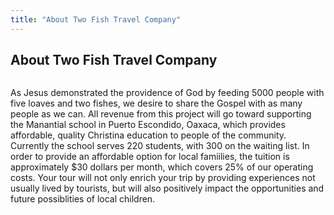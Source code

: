 ```yaml
---
title: "About Two Fish Travel Company"
---
```

## About Two Fish Travel Company

<img src="https://source.unsplash.com/random/200x200" alt="" />

As Jesus demonstrated the providence of God by feeding 5000 people with five loaves and two fishes, we desire to share the Gospel with as many people as we can.  All revenue from this project will go toward supporting the Manantial school in Puerto Escondido, Oaxaca, which provides affordable, quality Christina education to people of the community. Currently the school serves 220 students, with 300 on the waiting list. In order to provide an affordable option for local famiilies, the tuition is approximately $30 dollars per month, which covers 25% of our operating costs.
Your tour will not only enrich your trip by providing experiences not usually lived by tourists, but will also positively impact the opportunities and future possiblities of local children.